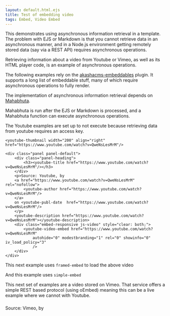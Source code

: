 ```yaml
---
layout: default.html.ejs
title: Test of embedding video
tags: Embed, Video Embed
---
```


This demonstrates using asynchronous information retrieval in a template.  The problem with EJS or Markdown is that you cannot retrieve data in an asynchronous manner, and in a Node.js environment getting remotely stored data (say via a REST API) requires asynchronous operations.

Retrieving information about a video from Youtube or Vimeo, as well as its HTML player code, is an example of asynchronous operations.

The following examples rely on the [akashacms-embeddables](https://www.npmjs.com/packages/akashacms-embeddables) plugin.  It supports a long list of embeddable stuff, many of which require asynchronous operations to fully render.

The implementation of asynchronous information retrieval depends on [Mahabhuta](http://akashacms.com/documents/mahabhuta.html).

Mahabhuta is run after the EJS or Markdown is processed, and a Mahabhuta function can execute asynchronous operations.

The Youtube examples are set up to not execute because retrieving data from youtube requires an access key.

```
<youtube-thumbnail width="200" align="right" href="https://www.youtube.com/watch?v=QweNsLesMrM"/>
```

```
<div class="panel panel-default">
    <div class="panel-heading">
        <h3><youtube-title href="https://www.youtube.com/watch?v=QweNsLesMrM"/></h3>
    </div>
    <p>Source: Youtube, by
    <a href="https://www.youtube.com/watch?v=QweNsLesMrM" rel="nofollow">
    	<youtube-author href="https://www.youtube.com/watch?v=QweNsLesMrM"/>
    </a>
    on <youtube-publ-date  href="https://www.youtube.com/watch?v=QweNsLesMrM"/>
    </p>
    <youtube-description href="https://www.youtube.com/watch?v=QweNsLesMrM"></youtube-description>
    <div class="embed-responsive js-video" style="clear: both;">
        <youtube-video-embed href="https://www.youtube.com/watch?v=QweNsLesMrM"
            autohide="0" modestbranding="1" rel="0" showinfo="0" iv_load_policy="3"
            />
    </div>
</div>
```

This next example uses `framed-embed` to load the above video

<framed-embed href="https://www.youtube.com/watch?v=QweNsLesMrM"/>

And this example uses `simple-embed`

<simple-embed href="https://www.youtube.com/watch?v=QweNsLesMrM"/>

This next set of examples are a video stored on Vimeo.  That service offers a simple REST based protocol (using oEmbed) meaning this can be a live example where we cannot with Youtube.



<div class="panel panel-default">
<div class="panel-heading">
<vimeo-thumbnail width="200" align="right" url="https://vimeo.com/110572345"></vimeo-thumbnail>
<h3><vimeo-title url="https://vimeo.com/110572345"/></h3>
</div>
<p>Source: Vimeo, by
<a href="https://vimeo.com/110572345" rel="nofollow">
<vimeo-author url="https://vimeo.com/110572345"/>
</a></p>
<vimeo-description url="https://vimeo.com/110572345"></vimeo-description>
<vimeo-player url="https://vimeo.com/110572345" />
</div>
